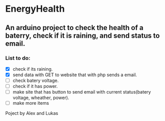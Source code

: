 # EnergyHealth
## An arduino project to check the health of a baterry, check if it is raining, and send status to email.

### List to do:<br />
- [x] check if its raining. <br />
- [x] send data with GET to website that with php sends a email. <br />
- [ ] check batery voltage. <br />
- [ ] check if it has power. <br />
- [ ] make site that has button to send email with current status(batery voltage, wheather, power).
- [ ] make more items

Poject by Alex and Lukas
